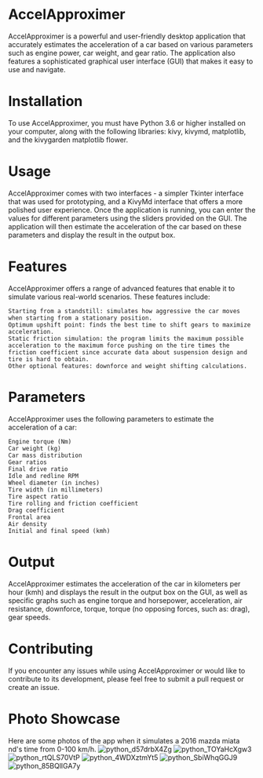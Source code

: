 # AccelApproximer

AccelApproximer is a powerful and user-friendly desktop application that accurately estimates the acceleration of a car based on various parameters such as engine power, car weight, and gear ratio. The application also features a sophisticated graphical user interface (GUI) that makes it easy to use and navigate.

# Installation

To use AccelApproximer, you must have Python 3.6 or higher installed on your computer, along with the following libraries: kivy, kivymd, matplotlib, and the kivygarden matplotlib flower.

# Usage

AccelApproximer comes with two interfaces - a simpler Tkinter interface that was used for prototyping, and a KivyMd interface that offers a more polished user experience. Once the application is running, you can enter the values for different parameters using the sliders provided on the GUI. The application will then estimate the acceleration of the car based on these parameters and display the result in the output box.

# Features

AccelApproximer offers a range of advanced features that enable it to simulate various real-world scenarios. These features include:

    Starting from a standstill: simulates how aggressive the car moves when starting from a stationary position.
    Optimum upshift point: finds the best time to shift gears to maximize acceleration.
    Static friction simulation: the program limits the maximum possible acceleration to the maximum force pushing on the tire times the friction coefficient since accurate data about suspension design and tire is hard to obtain.
    Other optional features: downforce and weight shifting calculations.

# Parameters

AccelApproximer uses the following parameters to estimate the acceleration of a car:

    Engine torque (Nm)
    Car weight (kg)
    Car mass distribution
    Gear ratios
    Final drive ratio
    Idle and redline RPM
    Wheel diameter (in inches)
    Tire width (in millimeters)
    Tire aspect ratio
    Tire rolling and friction coefficient
    Drag coefficient
    Frontal area
    Air density
    Initial and final speed (kmh)

# Output

AccelApproximer estimates the acceleration of the car in kilometers per hour (kmh) and displays the result in the output box on the GUI, as well as specific graphs such as
engine torque and horsepower, acceleration, air resistance, downforce, torque, torque (no opposing forces, such as: drag), gear speeds.

# Contributing

If you encounter any issues while using AccelApproximer or would like to contribute to its development, please feel free to submit a pull request or create an issue.

# Photo Showcase

Here are some photos of the app when it simulates a 2016 mazda miata nd's time from 0-100 km/h.
![python_d57drbX4Zg](https://user-images.githubusercontent.com/99805998/227724960-dc2ecae9-b04a-40d9-bb93-03686a587d5e.png)
![python_TOYaHcXgw3](https://user-images.githubusercontent.com/99805998/227724962-9f1c969a-4869-4a58-8f8a-5ab3c59f47ab.png)
![python_rtQLS70VtP](https://user-images.githubusercontent.com/99805998/227724963-50b68e7c-fdae-4836-b841-7fcb155fb108.png)
![python_4WDXztmYt5](https://user-images.githubusercontent.com/99805998/227724964-1da625e4-594a-4025-a81f-4831cf721950.png)
![python_SbiWhqGGJ9](https://user-images.githubusercontent.com/99805998/227724966-9f2da7dd-66d4-4083-88cd-6e5519841a33.png)
![python_85BQllGA7y](https://user-images.githubusercontent.com/99805998/227724967-3b32b690-97ec-44d2-b121-c6e166105384.png)
